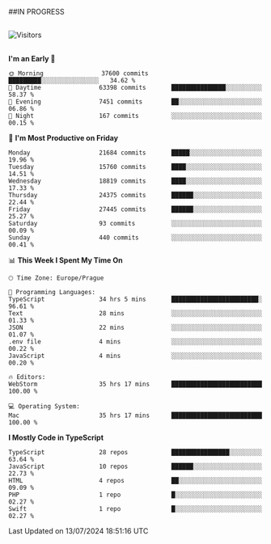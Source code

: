 ##IN PROGRESS
##
![Visitors](https://komarev.com/ghpvc/?username=petrbui&style=for-the-badge&label=Visitors+👀)



##
<!--
[![My GitHub stats](https://github-readme-stats.vercel.app/api?username=petrbui&theme=github_dark)](https://github.com/anuraghazra/github-readme-stats)

[![My wakatime stats](https://github-readme-stats.vercel.app/api/wakatime?username=petrbui&theme=github_dark)](https://github.com/anuraghazra/github-readme-stats)
-->
<!--START_SECTION:waka-->
**I'm an Early 🐤** 

```text
🌞 Morning                37600 commits       █████████░░░░░░░░░░░░░░░░   34.62 % 
🌆 Daytime                63398 commits       ███████████████░░░░░░░░░░   58.37 % 
🌃 Evening                7451 commits        ██░░░░░░░░░░░░░░░░░░░░░░░   06.86 % 
🌙 Night                  167 commits         ░░░░░░░░░░░░░░░░░░░░░░░░░   00.15 % 
```
📅 **I'm Most Productive on Friday** 

```text
Monday                   21684 commits       █████░░░░░░░░░░░░░░░░░░░░   19.96 % 
Tuesday                  15760 commits       ████░░░░░░░░░░░░░░░░░░░░░   14.51 % 
Wednesday                18819 commits       ████░░░░░░░░░░░░░░░░░░░░░   17.33 % 
Thursday                 24375 commits       ██████░░░░░░░░░░░░░░░░░░░   22.44 % 
Friday                   27445 commits       ██████░░░░░░░░░░░░░░░░░░░   25.27 % 
Saturday                 93 commits          ░░░░░░░░░░░░░░░░░░░░░░░░░   00.09 % 
Sunday                   440 commits         ░░░░░░░░░░░░░░░░░░░░░░░░░   00.41 % 
```


📊 **This Week I Spent My Time On** 

```text
🕑︎ Time Zone: Europe/Prague

💬 Programming Languages: 
TypeScript               34 hrs 5 mins       ████████████████████████░   96.61 % 
Text                     28 mins             ░░░░░░░░░░░░░░░░░░░░░░░░░   01.33 % 
JSON                     22 mins             ░░░░░░░░░░░░░░░░░░░░░░░░░   01.07 % 
.env file                4 mins              ░░░░░░░░░░░░░░░░░░░░░░░░░   00.22 % 
JavaScript               4 mins              ░░░░░░░░░░░░░░░░░░░░░░░░░   00.20 % 

🔥 Editors: 
WebStorm                 35 hrs 17 mins      █████████████████████████   100.00 % 

💻 Operating System: 
Mac                      35 hrs 17 mins      █████████████████████████   100.00 % 
```

**I Mostly Code in TypeScript** 

```text
TypeScript               28 repos            ████████████████░░░░░░░░░   63.64 % 
JavaScript               10 repos            ██████░░░░░░░░░░░░░░░░░░░   22.73 % 
HTML                     4 repos             ██░░░░░░░░░░░░░░░░░░░░░░░   09.09 % 
PHP                      1 repo              █░░░░░░░░░░░░░░░░░░░░░░░░   02.27 % 
Swift                    1 repo              █░░░░░░░░░░░░░░░░░░░░░░░░   02.27 % 
```




 Last Updated on 13/07/2024 18:51:16 UTC
<!--END_SECTION:waka-->
